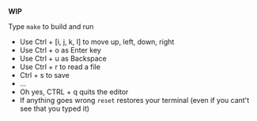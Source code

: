 <b>WIP</b>

Type ```make``` to build and run

- Use Ctrl + [i, j, k, l] to move up, left, down, right
- Use Ctrl + o as Enter key
- Use Ctrl + u as Backspace
- Use Ctrl + r to read a file
- Ctrl + s to save
- ...
- Oh yes, CTRL + q quits the editor
- If anything goes wrong ```reset``` restores your terminal (even if you cant't see that you typed it)
